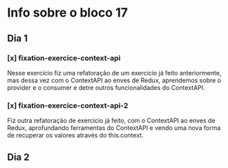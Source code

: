 # Info sobre o bloco 17
## Dia 1
### [x] fixation-exercice-context-api
Nesse exercício fiz uma refatoração de um exercicio já feito anteriormente, mas dessa vez com o ContextAPI ao enves de Redux, aprendemos sobre o provider e o consumer e detre outros funcionalidades do ContextAPI.
### [x] fixation-exercice-context-api-2
Fiz outra refatoração de exercicio já feito, com o ContextAPI ao enves de Redux, aprofundando ferramentas do ContextAPI e vendo uma nova forma de recuperar os valores através do this.context. 
## Dia 2
